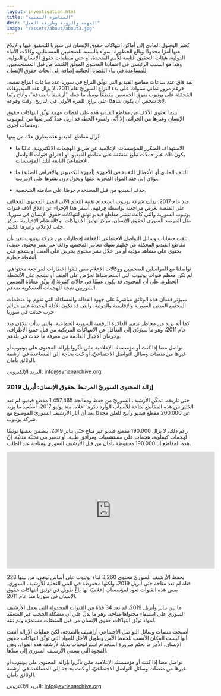 ```yaml
---
layout: investigation.html
title: "المناصرة التقنية"
desc: "المهمة والرؤية وطريقة العمل"
image: "/assets/about/about3.jpg"
---
```


يُعتبر الوصول المادي إلى أماكن انتهاكات حقوق الإنسان في سوريا للتحقيق فيها والإبلاغ عنها أمرًا محدودًا وبالغ الخطورة؛ سواء بالنسبة للصحفيين المستقلين، وكالات الأنباء الدولية، هيئات التحقيق التابعة للأمم المتحدة، أو حتى منظمات حقوق الإنسان الدولية. وهذا هو السبب الرئيسي في اعتمادنا المحتوى الموثّق المُنشأ من قبل المستخدمين، للمساعدة في بناء القضايا الجنائية إضافة إلى أبحاث حقوق الإنسان.

لقد فاق عدد ساعات مقاطع الفيديو التي توثّق النزاع في سوريا عدد ساعات النزاع نفسه. فرغم مرور ثماني سنوات على بدء النزاع السوريّ عام 2011، لا يزال عدد الفيديوهات المُحمّلة على يوتيوب يفوق الخمسين مقطعًا يومياً، ما جعله "أرشيفاً بالصدفة"، وأتاح ربّما لأيّ شخص أن يكون شاهدًا على نزاعٍ، للمرة الأولى في التاريخ، وقتَ وقوعه.

بينما تحتوي الآلاف من مقاطع الفيديو هذه على لقطات مهمة توثّق انتهاكات حقوق الإنسان وغيرها من الجرائم، إلا أنّه، ولسوء الحظ، قد أزيل عددٌ كبير منها من اليوتيوب ومنصات أخرى. 

تُزال مقاطع الفيديو هذه بطرق عدّة من بينها:

+ الاستهداف المتكرر للمؤسسات الإعلامية عن طريق الهجمات الالكترونية. غالبًا ما يكون ذلك عبر حملات تبليغ منسّقة على مقاطع الفيديو، أو اختراق قنوات التواصل الاجتماعيّ التابعة لتلك المؤسسات.

+ التلف المادي أو الأعطال التقنية في الأجهزة (أجهزة الكمبيوتر والأقراص الصلبة) ما يؤدّي إلى فقد المواد المخزنة عليها ويحول دون نشرها على الإنترنت.

+ حذف الفيديو من قبل المستخدم حرصًا على سلامته الشخصية.

منذ عام 2017، [بدأت](https://youtube.googleblog.com/2018/12/faster-removals-and-tackling-comments.html) شركة يوتيوب استخدام تقنية التعلم الآلي لتمييز المحتوى المخالف على المنصة بغرض مراجعته بواسطة فِرقهم. أسفر هذا الإجراء عن إغلاق آلاف قنوات يوتيوب السورية والتي كانت تنشر مقاطع فيديو توثق انتهاكات حقوق الإنسان في سوريا، مثل المرصد السوري لحقوق الإنسان، مركز توثيق الانتهاكات، وكالة شام الإخبارية، مركز حلب للإعلام، وغيرها الكثير.

تلقت حسابات وسائل التواصل الاجتماعي المُغلقة إخطارات من شركة يوتيوب تفيد بأن مقاطع الفيديو المحمّلة من قبلهم تنتهك معايير المجتمع، وذلك عبر نشر محتوى عنيف/يحتوي على مشاهد مؤذية أو من خلال نشر محتوى يحرض على العنف أو يشجع على أنشطة خطرة.

تواصلنا مع المراسلين الصحفيين ووكالات الإعلام ممن تلقوا إخطارات لمراجعة محتواهم. لم تكن معظم قنوات يوتيوب التي استعرضناها تحرّض على العنف أو تشجع على الأنشطة الخطرة. على أن المحتوى قد يكون عنيفًا في حالات كثيرة؛ إذ يوثّق معاناة المدنيين السوريين نتيجة للهجمات العسكرية ضدهم.

سيؤثر فقدان هذه الوثائق مباشرةً على جهود العدالة والمساءلة التي تقوم بها منظمات المجتمع المدني السورية والإقليمية والدولية، والتي قد تكون الأدلة الوحيدة على جرائم حرب حدثت في سوريا

كما أنه يزيد من مخاطر تدمير الذاكرة الرقمية السورية الجماعية، والتي بدأت تتكوّن منذ عام 2011، وهو ما سيؤدّي إلى التغافل عن الانتهاكات المرتكبة من قبل جميع الأطراف، وحرمان الأجيال القادمة من معرفة ما حدث في بلدهم.

تواصل معنا إذا كنتَ أو مؤسستك الإعلامية ممّن تأثّروا بإزالة المحتوى على يوتيوب أو غيرها من منصات وسائل التواصل الاجتماعيّ، أو كنت بحاجة إلى المساعدة في أرشفة الوثائق بأمان.

البريد الإلكتروني: info@syrianarchive.org

### إزالة المحتوى السوريّ المرتبط بحقوق الإنسان: أبريل 2019

حتى تاريخه، تمكّن الأرشيف السوريّ من حفظ ومعالجة 1.457.465 مقطع فيديو. لم تعد الكثير من هذه المقاطع متاحة للأسباب الوارد ذكرها أعلاه. منذ يوليو 2017، استُعيد ما يزيد عن 200.000 مقطع فيديو وأتيح للعلن مجددًا بعد أن أثار الأرشيف السوريّ الموضوع مع شركة يوتيوب.

رغم ذلك، لا يزال 190.000 مقطع فيديو غير متاح حتّى يناير 2019، يتضمن بعضها توثيقًا لهجمات كيماوية، هجمات على مستشفيات ومرافق طبية، أو تدمير بنى تحتيّة مدنيّة. إنّ هذه المقاطع الـ 190.000 محفوظة بأمان من قبل الأرشيف السوري ومتاحة عند الطلب.

<iframe width="560" height="315" src="https://www.youtube.com/embed/39YEFAaZL2U" frameborder="0" allow="accelerometer; autoplay; encrypted-media; gyroscope; picture-in-picture" allowfullscreen></iframe>


يحفظ الأرشيف السوريّ محتوى 3.260 قناة يوتيوب على أساس يومي. من بينها 228 قناة لم تعد متاحة حتى أبريل 2019،  ولكنها محفوظة في البنى التحتية للأرشيف السوري. بعض هذه القنوات تعود لمؤسساتٍ إعلاميّة لها باعٌ طويل في توثيق انتهاكات حقوق الإنسان في سوريا منذ عام 2011.

ما بين يناير وأبريل 2019، لم تعد 34 قناة من القنوات المجدولة التي يعمل الأرشيف السوري على استبقاء محتواها متاحة،  وهو ما يدلّ على أن مشكلة الحجب غير المتعمّد لمواد توثّق انتهاكات حقوق الإنسان من قبل المنصّات مستمرّة ولم تنته.

أصبحت منصات وسائل التواصل الاجتماعي أراشيف بالصدفة، لكنّ عمليات الإزالة أثبتت أنها ليست المكان الأنسب  للحفظ الآمن وطويل الأجل للمواد التي توثّق انتهاكات حقوق الإنسان، الأمر ما يحتّم ضرورة استخدام استراتيجيات بديلة لأرشفة هذه المواد، وهي الفجوة التي يسعى الأرشيف السوري إلى سدّها.

تواصل معنا إذا كنتَ أو مؤسستك الإعلامية ممّن تأثّروا بإزالة المحتوى على يوتيوب أو غيرها من منصات وسائل التواصل الاجتماعيّ، أو كنت بحاجة إلى المساعدة في أرشفة الوثائق بأمان.

البريد الإلكتروني: info@syrianarchive.org
